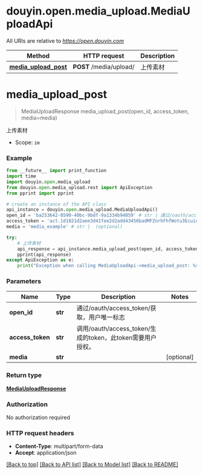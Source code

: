 # douyin.open.media_upload.MediaUploadApi

All URIs are relative to *https://open.douyin.com*

Method | HTTP request | Description
------------- | ------------- | -------------
[**media_upload_post**](MediaUploadApi.md#media_upload_post) | **POST** /media/upload/ | 上传素材

# **media_upload_post**
> MediaUploadResponse media_upload_post(open_id, access_token, media=media)

上传素材

* Scope: `im` 

### Example
```python
from __future__ import print_function
import time
import douyin.open.media_upload
from douyin.open.media_upload.rest import ApiException
from pprint import pprint

# create an instance of the API class
api_instance = douyin.open.media_upload.MediaUploadApi()
open_id = 'ba253642-0590-40bc-9bdf-9a1334b94059' # str | 通过/oauth/access_token/获取，用户唯一标志
access_token = 'act.1d1021d2aee3d41fee2d2add43456badMFZnrhFhfWotu3Ecuiuka27L56lr' # str | 调用/oauth/access_token/生成的token，此token需要用户授权。
media = 'media_example' # str |  (optional)

try:
    # 上传素材
    api_response = api_instance.media_upload_post(open_id, access_token, media=media)
    pprint(api_response)
except ApiException as e:
    print("Exception when calling MediaUploadApi->media_upload_post: %s\n" % e)
```

### Parameters

Name | Type | Description  | Notes
------------- | ------------- | ------------- | -------------
 **open_id** | **str**| 通过/oauth/access_token/获取，用户唯一标志 | 
 **access_token** | **str**| 调用/oauth/access_token/生成的token，此token需要用户授权。 | 
 **media** | **str**|  | [optional] 

### Return type

[**MediaUploadResponse**](MediaUploadResponse.md)

### Authorization

No authorization required

### HTTP request headers

 - **Content-Type**: multipart/form-data
 - **Accept**: application/json

[[Back to top]](#) [[Back to API list]](../README.md#documentation-for-api-endpoints) [[Back to Model list]](../README.md#documentation-for-models) [[Back to README]](../README.md)

